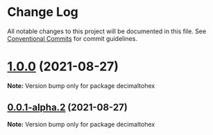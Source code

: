 # Change Log

All notable changes to this project will be documented in this file.
See [Conventional Commits](https://conventionalcommits.org) for commit guidelines.

# [1.0.0](https://github.com/crutchcorn/hexhelpers/compare/v0.0.1-alpha.2...v1.0.0) (2021-08-27)

**Note:** Version bump only for package decimaltohex





## [0.0.1-alpha.2](https://github.com/crutchcorn/hexhelpers/compare/v0.0.1-alpha.1...v0.0.1-alpha.2) (2021-08-27)

**Note:** Version bump only for package decimaltohex
